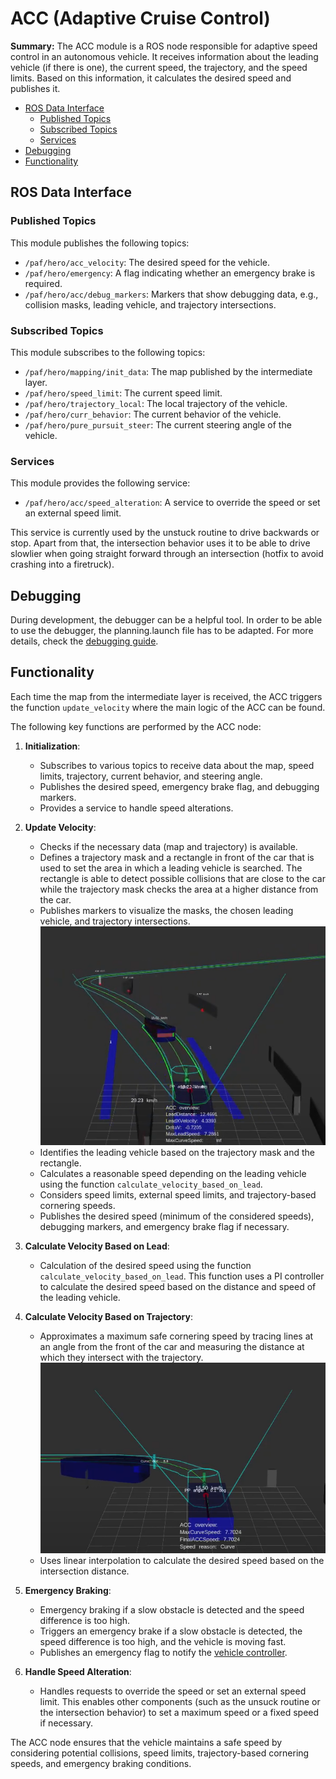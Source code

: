 # ACC (Adaptive Cruise Control)

**Summary:** The ACC module is a ROS node responsible for adaptive speed control in an autonomous vehicle. It receives information about the leading vehicle (if there is one), the current speed, the trajectory, and the speed limits.
Based on this information, it calculates the desired speed and publishes it.

- [ROS Data Interface](#ros-data-interface)
  - [Published Topics](#published-topics)
  - [Subscribed Topics](#subscribed-topics)
  - [Services](#services)
- [Debugging](#debugging)
- [Functionality](#functionality)

## ROS Data Interface

### Published Topics

This module publishes the following topics:

- `/paf/hero/acc_velocity`: The desired speed for the vehicle.
- `/paf/hero/emergency`: A flag indicating whether an emergency brake is required.
- `/paf/hero/acc/debug_markers`: Markers that show debugging data, e.g., collision masks, leading vehicle, and trajectory intersections.

### Subscribed Topics

This module subscribes to the following topics:

- `/paf/hero/mapping/init_data`: The map published by the intermediate layer.
- `/paf/hero/speed_limit`: The current speed limit.
- `/paf/hero/trajectory_local`: The local trajectory of the vehicle.
- `/paf/hero/curr_behavior`: The current behavior of the vehicle.
- `/paf/hero/pure_pursuit_steer`: The current steering angle of the vehicle.

### Services

This module provides the following service:

- `/paf/hero/acc/speed_alteration`: A service to override the speed or set an external speed limit.

This service is currently used by the unstuck routine to drive backwards or stop. Apart from that, the intersection behavior uses it to be able to drive slowlier when going straight forward through an intersection (hotfix to avoid crashing into a firetruck).

## Debugging

During development, the debugger can be a helpful tool. In order to be able to use the debugger, the planning.launch file has to be adapted. For more details, check the [debugging guide](../development/debugging.md).

## Functionality

Each time the map from the intermediate layer is received, the ACC triggers the function `update_velocity` where the main logic of the ACC can be found.

The following key functions are performed by the ACC node:

1. **Initialization**:
   - Subscribes to various topics to receive data about the map, speed limits, trajectory, current behavior, and steering angle.
   - Publishes the desired speed, emergency brake flag, and debugging markers.
   - Provides a service to handle speed alterations.

2. **Update Velocity**:
   - Checks if the necessary data (map and trajectory) is available.
   - Defines a trajectory mask and a rectangle in front of the car that is used to set the area in which a leading vehicle is searched. The rectangle is able to detect possible collisions that are close to the car while the trajectory mask checks the area at a higher distance from the car.
   - Publishes markers to visualize the masks, the chosen leading vehicle, and trajectory intersections.
   ![Leading vehicle markers visualization](../assets/planning/ACC_trajectory_mask_visualization.PNG)
   - Identifies the leading vehicle based on the trajectory mask and the rectangle.
   - Calculates a reasonable speed depending on the leading vehicle using the function `calculate_velocity_based_on_lead`.
   - Considers speed limits, external speed limits, and trajectory-based cornering speeds.
   - Publishes the desired speed (minimum of the considered speeds), debugging markers, and emergency brake flag if necessary.

3. **Calculate Velocity Based on Lead**:
   - Calculation of the desired speed using the function `calculate_velocity_based_on_lead`. This function uses a PI controller to calculate the desired speed based on the distance and speed of the leading vehicle.

4. **Calculate Velocity Based on Trajectory**:
   - Approximates a maximum safe cornering speed by tracing lines at an angle from the front of the car and measuring the distance at which they intersect with the trajectory.
   ![Cornering speed visualization](../assets/planning/ACC_curve_speed_visualization.PNG)
   - Uses linear interpolation to calculate the desired speed based on the intersection distance.

5. **Emergency Braking**:
   - Emergency braking if a slow obstacle is detected and the speed difference is too high.
   - Triggers an emergency brake if a slow obstacle is detected, the speed difference is too high, and the vehicle is moving fast.
   - Publishes an emergency flag to notify the [vehicle controller](../../code/control/src/vehicle_controller.py).

6. **Handle Speed Alteration**:
   - Handles requests to override the speed or set an external speed limit. This enables other components (such as the unsuck routine or the intersection behavior) to set a maximum speed or a fixed speed if necessary.

The ACC node ensures that the vehicle maintains a safe speed by considering potential collisions, speed limits, trajectory-based cornering speeds, and emergency braking conditions.
